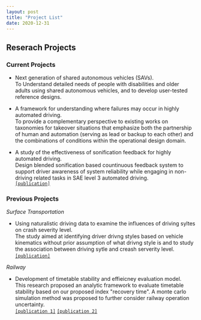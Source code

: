 ```yaml
---
layout: post
title: "Project List"
date: 2020-12-31
---
```


## Reserach Projects

### Current Projects
- Next generation of shared autonomous vehicles (SAVs).  
To Understand detailed needs of people with disabilities and older adults using shared autonomous vehicles, and to develop user-tested reference designs.  

- A framework for understanding where failures may occur in highly automated driving.  
To provide a complementary perspective to existing works on taxonomies for takeover situations that emphasize both the partnership of human and automation (serving as lead or backup to each other) and the combinations of conditions within the operational design domain.

- A study of the effectiveness of sonification feedback for highly automated driving.  
Design blended sonification based countinuous feedback system to support driver awareness of system reliability while engaging in non-driving related tasks in SAE level 3 automated driving.  
[`[publication]`](https://www.sciencedirect.com/science/article/abs/pii/S1071581920301208)


### Previous Projects
*Surface Transportation*
- Using naturalistic driving data to examine the influences of driving syltes on crash severity level.  
The study aimed at identifying driver drivng styles based on vehicle kinematics without prior assumption of what drivng style is and to study the association between driving sytle and creash serverity level.  
[`[publication]`](https://journals.sagepub.com/doi/abs/10.1177/0361198119845360)

*Railway*
- Development of timetable stability and effieicney evaluation model.  
This research proposed an analytic framework to evaluate timetable stability based on our proposed index "recovery time". A monte carlo simulation method was proposed to further consider railway operation uncertainty.   
[`[publication 1]`](https://ascelibrary.org/doi/10.1061/JTEPBS.0000038) [`[publication 2]`](https://journals.sagepub.com/doi/abs/10.1177/0361198118790325)
